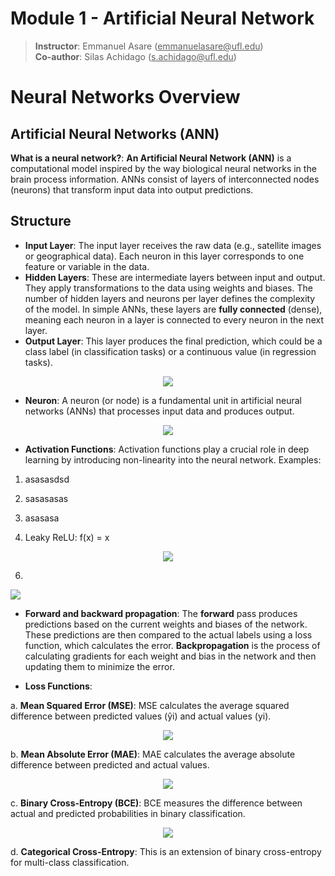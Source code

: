 # Module 1 - Artificial Neural Network 
> **Instructor**: Emmanuel Asare (<ins>emmanuelasare@<i></i>ufl.edu</ins>) <br>
> **Co-author**: Silas Achidago (<ins>s.achidago@<i></i>ufl.edu</ins>)

# Neural Networks Overview
## Artificial Neural Networks (ANN)
**What is a neural network?**: **An Artificial Neural Network (ANN)** is a computational model inspired by the way biological neural networks in the brain process information. ANNs consist of layers of interconnected nodes (neurons) that transform input data into output predictions. <br>



## Structure
  - **Input Layer**: The input layer receives the raw data (e.g., satellite images or geographical data). Each neuron in this layer corresponds to one feature or variable in the data.
  - **Hidden Layers**: These are intermediate layers between input and output. They apply transformations to the data using weights and biases. The number of hidden layers and neurons per layer defines the complexity of the model. In simple ANNs, these layers are **fully connected** (dense), meaning each neuron in a layer is connected to every neuron in the next layer.
  - **Output Layer**: This layer produces the final prediction, which could be a class label (in classification tasks) or a continuous value (in regression tasks).

<p align="center">
<img src="https://accra-training.s3.us-east-2.amazonaws.com/ann.png">
</p>

- **Neuron**: A neuron (or node) is a fundamental unit in artificial neural networks (ANNs) that processes input data and produces output.

<p align="center">
<img src="https://accra-training.s3.us-east-2.amazonaws.com/neuron.png">
</p>

- **Activation Functions**: Activation functions play a crucial role in deep learning by introducing non-linearity into the neural network.
Examples: <br>
1. asasasdsd
   
2. sasasasas
   
3. asasasa
   
4. Leaky ReLU: f(x) = x
<p align="center">
<img src="https://accra-training.s3.us-east-2.amazonaws.com/leaky-relu-chart.webp">
</p>
   
6. <p align="center">
<img src="https://accra-training.s3.us-east-2.amazonaws.com/softmax+function.png">
</p>

- **Forward and backward propagation**: The **forward** pass produces predictions based on the current weights and biases of the network. These predictions are then compared to the actual labels using a loss function, which calculates the error. **Backpropagation** is the process of calculating gradients for each weight and bias in the network and then updating them to minimize the error.

- **Loss Functions**: <br>

a. **Mean Squared Error (MSE)**: MSE calculates the average squared difference between predicted values (​ŷi) and actual values (yi).
<p align="center">
<img src="https://accra-training.s3.us-east-2.amazonaws.com/mse-function.png">
</p>

b. **Mean Absolute Error (MAE)**: MAE calculates the average absolute difference between predicted and actual values.
<p align="center">
<img src="https://accra-training.s3.us-east-2.amazonaws.com/mae-function.png">
</p>

c. **Binary Cross-Entropy (BCE)**: BCE measures the difference between actual and predicted probabilities in binary classification.
<p align="center">
<img src="https://accra-training.s3.us-east-2.amazonaws.com/bce-function.png">
</p>
    
d. **Categorical Cross-Entropy**: This is an extension of binary cross-entropy for multi-class classification.
